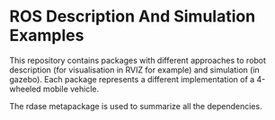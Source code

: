 # ROS Description And Simulation Examples
This repository contains packages with different approaches to robot description (for visualisation in RVIZ for example) and simulation (in gazebo). Each package represents a different implementation of a 4-wheeled mobile vehicle.

The rdase metapackage is used to summarize all the dependencies.
